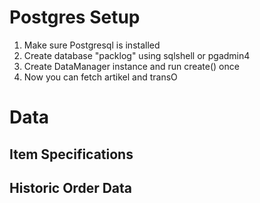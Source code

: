 # Postgres Setup

1. Make sure Postgresql is installed
2. Create database "packlog" using sqlshell or pgadmin4
3. Create DataManager instance and run create() once
4. Now you can fetch artikel and transO


# Data

## Item Specifications

## Historic Order Data